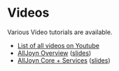 # Videos

Various Video tutorials are available.

* [List of all videos on Youtube][all]
* [AllJoyn Overview][overview] ([slides][overview-slides])
* [AllJoyn Core + Services][core-services] ([slides][core-services-slides])

[all]: https://www.youtube.com/user/AllSeenAlliance/featured
[overview]: https://www.youtube.com/watch?v=bKVll0CrBsg
[overview-slides]: https://wiki.allseenalliance.org/_media/alljoyn_technical_overview_training.pdf
[core-services]: https://www.youtube.com/watch?v=4xpasmpBf0Q
[core-services-slides]: https://wiki.allseenalliance.org/_media/allseen_alliance_-_alljoyn_overview_14.06_final_1_.pdf
